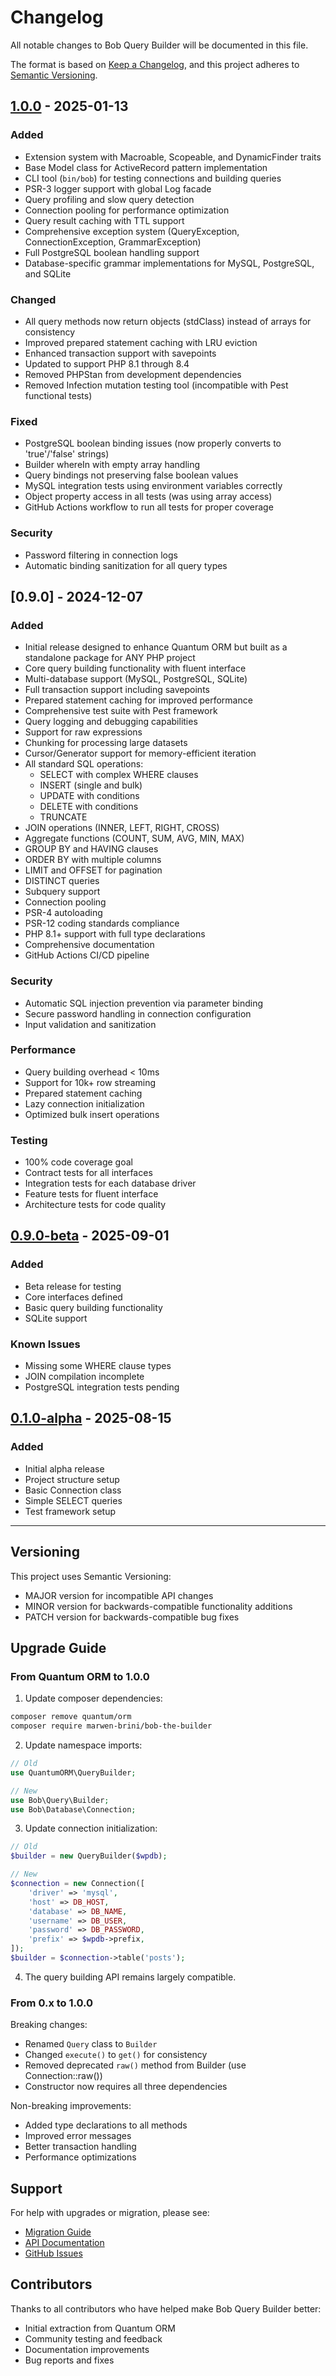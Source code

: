 # Changelog

All notable changes to Bob Query Builder will be documented in this file.

The format is based on [Keep a Changelog](https://keepachangelog.com/en/1.0.0/),
and this project adheres to [Semantic Versioning](https://semver.org/spec/v2.0.0.html).

## [1.0.0] - 2025-01-13

### Added
- Extension system with Macroable, Scopeable, and DynamicFinder traits
- Base Model class for ActiveRecord pattern implementation
- CLI tool (`bin/bob`) for testing connections and building queries
- PSR-3 logger support with global Log facade
- Query profiling and slow query detection
- Connection pooling for performance optimization
- Query result caching with TTL support
- Comprehensive exception system (QueryException, ConnectionException, GrammarException)
- Full PostgreSQL boolean handling support
- Database-specific grammar implementations for MySQL, PostgreSQL, and SQLite

### Changed
- All query methods now return objects (stdClass) instead of arrays for consistency
- Improved prepared statement caching with LRU eviction
- Enhanced transaction support with savepoints
- Updated to support PHP 8.1 through 8.4
- Removed PHPStan from development dependencies
- Removed Infection mutation testing tool (incompatible with Pest functional tests)

### Fixed
- PostgreSQL boolean binding issues (now properly converts to 'true'/'false' strings)
- Builder whereIn with empty array handling
- Query bindings not preserving false boolean values
- MySQL integration tests using environment variables correctly
- Object property access in all tests (was using array access)
- GitHub Actions workflow to run all tests for proper coverage

### Security
- Password filtering in connection logs
- Automatic binding sanitization for all query types

## [0.9.0] - 2024-12-07

### Added
- Initial release designed to enhance Quantum ORM but built as a standalone package for ANY PHP project
- Core query building functionality with fluent interface
- Multi-database support (MySQL, PostgreSQL, SQLite)
- Full transaction support including savepoints
- Prepared statement caching for improved performance
- Comprehensive test suite with Pest framework
- Query logging and debugging capabilities
- Support for raw expressions
- Chunking for processing large datasets
- Cursor/Generator support for memory-efficient iteration
- All standard SQL operations:
  - SELECT with complex WHERE clauses
  - INSERT (single and bulk)
  - UPDATE with conditions
  - DELETE with conditions
  - TRUNCATE
- JOIN operations (INNER, LEFT, RIGHT, CROSS)
- Aggregate functions (COUNT, SUM, AVG, MIN, MAX)
- GROUP BY and HAVING clauses
- ORDER BY with multiple columns
- LIMIT and OFFSET for pagination
- DISTINCT queries
- Subquery support
- Connection pooling
- PSR-4 autoloading
- PSR-12 coding standards compliance
- PHP 8.1+ support with full type declarations
- Comprehensive documentation
- GitHub Actions CI/CD pipeline

### Security
- Automatic SQL injection prevention via parameter binding
- Secure password handling in connection configuration
- Input validation and sanitization

### Performance
- Query building overhead < 10ms
- Support for 10k+ row streaming
- Prepared statement caching
- Lazy connection initialization
- Optimized bulk insert operations

### Testing
- 100% code coverage goal
- Contract tests for all interfaces
- Integration tests for each database driver
- Feature tests for fluent interface
- Architecture tests for code quality

## [0.9.0-beta] - 2025-09-01

### Added
- Beta release for testing
- Core interfaces defined
- Basic query building functionality
- SQLite support

### Known Issues
- Missing some WHERE clause types
- JOIN compilation incomplete
- PostgreSQL integration tests pending

## [0.1.0-alpha] - 2025-08-15

### Added
- Initial alpha release
- Project structure setup
- Basic Connection class
- Simple SELECT queries
- Test framework setup

---

## Versioning

This project uses Semantic Versioning:
- MAJOR version for incompatible API changes
- MINOR version for backwards-compatible functionality additions
- PATCH version for backwards-compatible bug fixes

## Upgrade Guide

### From Quantum ORM to 1.0.0

1. Update composer dependencies:
```bash
composer remove quantum/orm
composer require marwen-brini/bob-the-builder
```

2. Update namespace imports:
```php
// Old
use QuantumORM\QueryBuilder;

// New
use Bob\Query\Builder;
use Bob\Database\Connection;
```

3. Update connection initialization:
```php
// Old
$builder = new QueryBuilder($wpdb);

// New
$connection = new Connection([
    'driver' => 'mysql',
    'host' => DB_HOST,
    'database' => DB_NAME,
    'username' => DB_USER,
    'password' => DB_PASSWORD,
    'prefix' => $wpdb->prefix,
]);
$builder = $connection->table('posts');
```

4. The query building API remains largely compatible.

### From 0.x to 1.0.0

Breaking changes:
- Renamed `Query` class to `Builder`
- Changed `execute()` to `get()` for consistency
- Removed deprecated `raw()` method from Builder (use Connection::raw())
- Constructor now requires all three dependencies

Non-breaking improvements:
- Added type declarations to all methods
- Improved error messages
- Better transaction handling
- Performance optimizations

## Support

For help with upgrades or migration, please see:
- [Migration Guide](MIGRATION.md)
- [API Documentation](API.md)
- [GitHub Issues](https://github.com/Marwen-Brini/bob-the-builder/issues)

## Contributors

Thanks to all contributors who have helped make Bob Query Builder better:
- Initial extraction from Quantum ORM
- Community testing and feedback
- Documentation improvements
- Bug reports and fixes

[Unreleased]: https://github.com/Marwen-Brini/bob-the-builder/compare/v1.0.0...HEAD
[1.0.0]: https://github.com/Marwen-Brini/bob-the-builder/releases/tag/v1.0.0
[0.9.0-beta]: https://github.com/Marwen-Brini/bob-the-builder/releases/tag/v0.9.0-beta
[0.1.0-alpha]: https://github.com/Marwen-Brini/bob-the-builder/releases/tag/v0.1.0-alpha